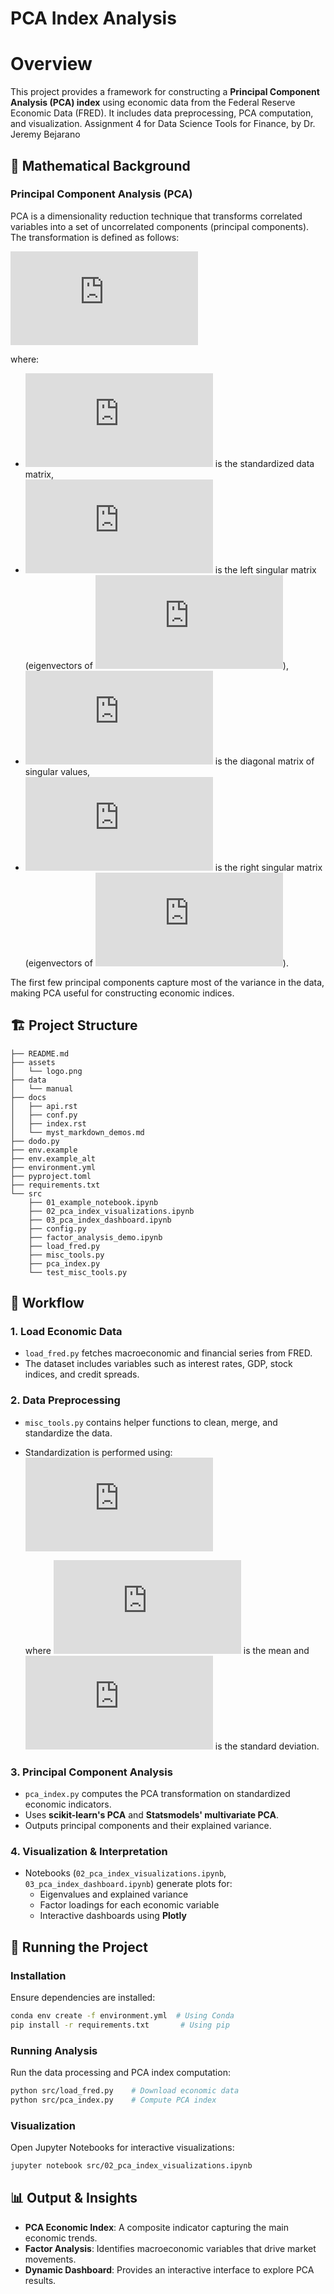 PCA Index Analysis
==================


# Overview

This project provides a framework for constructing a **Principal Component Analysis (PCA) index** using economic data from the Federal Reserve Economic Data (FRED). It includes data preprocessing, PCA computation, and visualization.
Assignment 4 for Data Science Tools for Finance, by Dr. Jeremy Bejarano

## 📖 Mathematical Background

### Principal Component Analysis (PCA)
PCA is a dimensionality reduction technique that transforms correlated variables into a set of uncorrelated components (principal components). The transformation is defined as follows:

![Equation](https://latex.codecogs.com/png.latex?X%20%3D%20U%20%5CSigma%20V%5ET)

where:
- ![Equation](https://latex.codecogs.com/png.latex?X) is the standardized data matrix,
- ![Equation](https://latex.codecogs.com/png.latex?U) is the left singular matrix (eigenvectors of ![Equation](https://latex.codecogs.com/png.latex?XX%5ET)),
- ![Equation](https://latex.codecogs.com/png.latex?%5CSigma) is the diagonal matrix of singular values,
- ![Equation](https://latex.codecogs.com/png.latex?V) is the right singular matrix (eigenvectors of ![Equation](https://latex.codecogs.com/png.latex?X%5ETX)).

The first few principal components capture most of the variance in the data, making PCA useful for constructing economic indices.

## 🏗️ Project Structure

```
├── README.md
├── assets
│   └── logo.png
├── data
│   └── manual
├── docs
│   ├── api.rst
│   ├── conf.py
│   ├── index.rst
│   └── myst_markdown_demos.md
├── dodo.py
├── env.example
├── env.example_alt
├── environment.yml
├── pyproject.toml
├── requirements.txt
└── src
    ├── 01_example_notebook.ipynb
    ├── 02_pca_index_visualizations.ipynb
    ├── 03_pca_index_dashboard.ipynb
    ├── config.py
    ├── factor_analysis_demo.ipynb
    ├── load_fred.py
    ├── misc_tools.py
    ├── pca_index.py
    └── test_misc_tools.py
```

## 🔄 Workflow

### 1. Load Economic Data
- `load_fred.py` fetches macroeconomic and financial series from FRED.
- The dataset includes variables such as interest rates, GDP, stock indices, and credit spreads.

### 2. Data Preprocessing
- `misc_tools.py` contains helper functions to clean, merge, and standardize the data.
- Standardization is performed using:
  ![Equation](https://latex.codecogs.com/png.latex?x%27%20%3D%20%5Cfrac%7Bx%20-%20%5Cmu%7D%7B%5Csigma%7D)
  
  where ![Equation](https://latex.codecogs.com/png.latex?%5Cmu) is the mean and ![Equation](https://latex.codecogs.com/png.latex?%5Csigma) is the standard deviation.

### 3. Principal Component Analysis
- `pca_index.py` computes the PCA transformation on standardized economic indicators.
- Uses **scikit-learn's PCA** and **Statsmodels' multivariate PCA**.
- Outputs principal components and their explained variance.

### 4. Visualization & Interpretation
- Notebooks (`02_pca_index_visualizations.ipynb`, `03_pca_index_dashboard.ipynb`) generate plots for:
  - Eigenvalues and explained variance
  - Factor loadings for each economic variable
  - Interactive dashboards using **Plotly**

## 🚀 Running the Project

### Installation
Ensure dependencies are installed:
```sh
conda env create -f environment.yml  # Using Conda
pip install -r requirements.txt       # Using pip
```

### Running Analysis
Run the data processing and PCA index computation:
```sh
python src/load_fred.py    # Download economic data
python src/pca_index.py    # Compute PCA index
```

### Visualization
Open Jupyter Notebooks for interactive visualizations:
```sh
jupyter notebook src/02_pca_index_visualizations.ipynb
```

## 📊 Output & Insights
- **PCA Economic Index**: A composite indicator capturing the main economic trends.
- **Factor Analysis**: Identifies macroeconomic variables that drive market movements.
- **Dynamic Dashboard**: Provides an interactive interface to explore PCA results.

